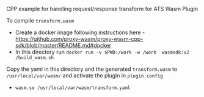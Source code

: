 CPP example for handling request/response transform for ATS Wasm Plugin

To compile `transform.wasm`
* Create a docker image following instructions here - https://github.com/proxy-wasm/proxy-wasm-cpp-sdk/blob/master/README.md#docker
* In this directory run `docker run -v $PWD:/work -w /work  wasmsdk:v2 /build_wasm.sh`

Copy the yaml in this directory and the generated `transform.wasm` to `/usr/local/var/wasm/` and activate the plugin in `plugin.config`
* `wasm.so /usr/local/var/wasm/transform.yaml`

